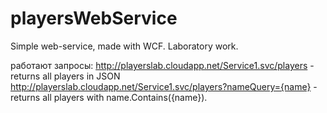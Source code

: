 # playersWebService
Simple web-service, made with WCF. Laboratory work.

работают запросы:
http://playerslab.cloudapp.net/Service1.svc/players - returns all players in JSON
http://playerslab.cloudapp.net/Service1.svc/players?nameQuery={name} - returns all players with name.Contains({name}). 
